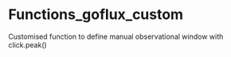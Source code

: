 # Functions_goflux_custom
Customised function to define manual observational window with click.peak()
